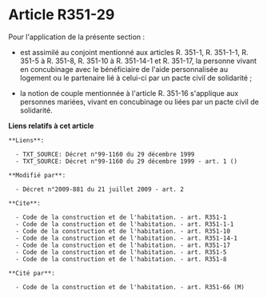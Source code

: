 # Article R351-29

Pour l'application de la présente section :

- est assimilé au conjoint mentionné aux articles R. 351-1, R. 351-1-1, R. 351-5 à R. 351-8, R. 351-10 à R. 351-14-1 et R.
351-17, la personne vivant en concubinage avec le bénéficiaire de l'aide personnalisée au logement ou le partenaire lié à
celui-ci par un pacte civil de solidarité ;

- la notion de couple mentionnée à l'article R. 351-16 s'applique aux personnes mariées, vivant en concubinage ou liées par
un pacte civil de solidarité.

**Liens relatifs à cet article**

	**Liens**:

	  - TXT_SOURCE: Décret n°99-1160 du 29 décembre 1999
	  - TXT_SOURCE: Décret n°99-1160 du 29 décembre 1999 - art. 1 ()

	**Modifié par**:

	  - Décret n°2009-881 du 21 juillet 2009 - art. 2

	**Cite**:

	  - Code de la construction et de l'habitation. - art. R351-1
	  - Code de la construction et de l'habitation. - art. R351-1-1
	  - Code de la construction et de l'habitation. - art. R351-10
	  - Code de la construction et de l'habitation. - art. R351-14-1
	  - Code de la construction et de l'habitation. - art. R351-17
	  - Code de la construction et de l'habitation. - art. R351-5
	  - Code de la construction et de l'habitation. - art. R351-8

	**Cité par**:

	  - Code de la construction et de l'habitation. - art. R351-66 (M)
